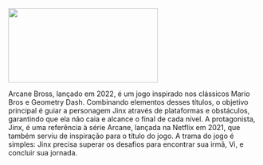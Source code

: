 <img src="https://i.pinimg.com/originals/c8/4f/51/c84f51ecb2be3026aa8974b34f8a48d0.gif" width="300" height="150" />

Arcane Bross, lançado em 2022, é um jogo inspirado nos clássicos Mario Bros e Geometry Dash. Combinando elementos desses títulos, 
o objetivo principal é guiar a personagem Jinx através de plataformas e obstáculos, garantindo que ela não caia e alcance o final de cada nível.
A protagonista, Jinx, é uma referência à série Arcane, lançada na Netflix em 2021, que também serviu de inspiração para o título do jogo. 
A trama do jogo é simples: Jinx precisa superar os desafios para encontrar sua irmã, Vi, e concluir sua jornada.


